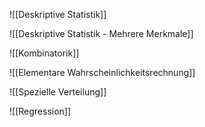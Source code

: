 ![[Deskriptive Statistik]]

<div style="page-break-after: always;"></div>

![[Deskriptive Statistik - Mehrere Merkmale]]

<div style="page-break-after: always;"></div>

![[Kombinatorik]]

<div style="page-break-after: always;"></div>

![[Elementare Wahrscheinlichkeitsrechnung]]

<div style="page-break-after: always;"></div>

![[Spezielle Verteilung]]

<div style="page-break-after: always;"></div>

![[Regression]]

<div style="page-break-after: always;"></div>
